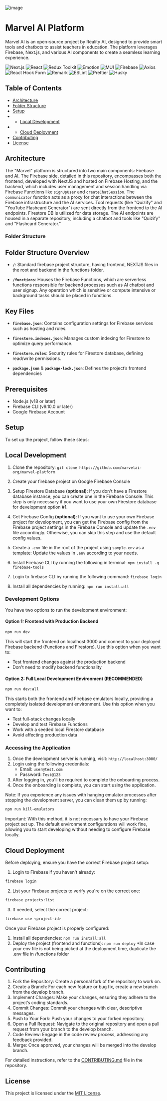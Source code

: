 ![image](https://github.com/user-attachments/assets/04e5f5a4-9ba7-4887-a158-bca181f7391c)


# Marvel AI Platform
Marvel AI is an open-source project by Reality AI, designed to provide smart tools and chatbots to assist teachers in education. The platform leverages Firebase, Next.js, and various AI components to create a seamless learning experience.

![Next.js](https://img.shields.io/badge/Next.js-12.3.0-blue)
![React](https://img.shields.io/badge/React-18.2.0-blue)
![Redux Toolkit](https://img.shields.io/badge/Redux%20Toolkit-%5E1.9.5-purple)
![Emotion](https://img.shields.io/badge/Emotion-%5E11.11.0-pink)
![MUI](https://img.shields.io/badge/MUI-%5E5.13.0-blue)
![Firebase](https://img.shields.io/badge/Firebase-%5E9.22.0-orange)
![Axios](https://img.shields.io/badge/Axios-%5E1.4.0-brightgreen)
![React Hook Form](https://img.shields.io/badge/React%20Hook%20Form-%5E7.43.9-lightgrey)
![Remark](https://img.shields.io/badge/Remark-%5E15.0.1-yellow)
![ESLint](https://img.shields.io/badge/ESLint-%5E8.40.0-blue)
![Prettier](https://img.shields.io/badge/Prettier-%5E2.8.8-ff69b4)
![Husky](https://img.shields.io/badge/Husky-%5E9.0.11-yellow)

## Table of Contents

- [Architecture](#Architecture)
- [Folder Structure](#folder-structure)
- [Setup](#Setup)
- - [Local Development](#local-development)
- - [Cloud Deployment](#cloud-deployment)
- [Contributing](#Contributing)
- [License](#license)

## Architecture
The "Marvel" platform is structured into two main components: Firebase and AI. The Firebase side, detailed in this repository, encompasses both the frontend, developed with NextJS and hosted on Firebase Hosting, and the backend, which includes user management and session handling via Firebase Functions like `signUpUser` and `createChatSession`. The `communicator` function acts as a proxy for chat interactions between the Firebase infrastructure and the AI services. Tool requests (like "Quizify" and "YouTube Flashcard Generator") are sent directly from the frontend to the AI endpoints. Firestore DB is utilized for data storage. The AI endpoints are housed in a separate repository, including a chatbot and tools like "Quizify" and "Flashcard Generator."


### Folder Structure
## Folder Structure Overview

- **`/`**:
  Standard firebase project structure, having frontend, NEXTJS files in the root and backend in the functions folder.

- **`/functions`**:
  Houses the Firebase Functions, which are serverless functions responsible for backend processes such as AI chatbot and user signup. Any operation which is sensitive or compute intensive or background tasks should be placed in functions.

## Key Files
- **`firebase.json`**:
  Contains configuration settings for Firebase services such as hosting and rules.

- **`firestore.indexes.json`**:
  Manages custom indexing for Firestore to optimize query performance.

- **`firestore.rules`**:
  Security rules for Firestore database, defining read/write permissions.

- **`package.json`** & **`package-lock.json`**:
  Defines the project’s frontend dependencies

## Prerequisites
- Node.js (v18 or later)
- Firebase CLI (v9.10.0 or later)
- Google Firebase Account

## Setup
To set up the project, follow these steps:

## Local Development


1. Clone the repository: `git clone https://github.com/marvelai-org/marvel-platform`

2. Create your firebase project on Google Firebase Console

3. Setup Firestore Database **(optional)**: If you don't have a Firestore database instance, you can create one in the Firebase Console. This step is only necessary if you want to use your own Firestore database for development option #1.

4. Get Firebase Config **(optional)**: If you want to use your own Firebase project for development, you can get the Firebase config from the Firebase project settings in the Firebase Console and update the `.env` file accordingly. Otherwise, you can skip this step and use the default config values.

5. Create a `.env` file in the root of the project using `sample.env` as a template: Update the values in `.env` according to your needs.

6. Install Firebase CLI by running the following in terminal: `npm install -g firebase-tools`

7. Login to firebase CLI by running the following command: `firebase login`

8. Install all dependencies by running: `npm run install:all`

### Development Options
You have two options to run the development environment:

#### Option 1: Frontend with Production Backend
```bash
npm run dev
```
This will start the frontend on localhost:3000 and connect to your deployed Firebase backend (Functions and Firestore). Use this option when you want to:
- Test frontend changes against the production backend
- Don't need to modify backend functionality

#### Option 2: Full Local Development Environment (RECOMMENDED)
```bash
npm run dev:all
```
This starts both the frontend and Firebase emulators locally, providing a completely isolated development environment. Use this option when you want to:
- Test full-stack changes locally
- Develop and test Firebase Functions
- Work with a seeded local Firestore database
- Avoid affecting production data

### Accessing the Application
1. Once the development server is running, visit: `http://localhost:3000/`
2. Login using the following credentials:
   - Email: `user@test.com`
   - Password: `Test@123`
3. After logging in, you'll be required to complete the onboarding process.
4. Once the onboarding is complete, you can start using the application.

Note: If you experience any issues with hanging emulator processes after stopping the development server, you can clean them up by running:
```bash
npm run kill-emulators
```
Important: With this method, it is not necessary to have your Firebase project set up. The default environment configurations will work fine, allowing you to start developing without needing to configure Firebase locally.

## Cloud Deployment
Before deploying, ensure you have the correct Firebase project setup:

1. Login to Firebase if you haven't already:
```bash
firebase login
```

2. List your Firebase projects to verify you're on the correct one:
```bash
firebase projects:list
```

3. If needed, select the correct project:
```bash
firebase use <project-id>
```

Once your Firebase project is properly configured:
1. Install all dependencies: `npm run install:all`
2. Deploy the project (frontend and functions): `npm run deploy`
*In case your env file is not being picked at the deployment time, duplicate the .env file in /functions folder

## Contributing
1. Fork the Repository: Create a personal fork of the repository to work on.
2. Create a Branch: For each new feature or bug fix, create a new branch from the develop branch.
3. Implement Changes: Make your changes, ensuring they adhere to the project’s coding standards.
4. Commit Changes: Commit your changes with clear, descriptive messages.
5. Push to Your Fork: Push your changes to your forked repository.
6. Open a Pull Request: Navigate to the original repository and open a pull request from your branch to the develop branch.
7. Code Review: Engage in the code review process, addressing any feedback provided.
8. Merge: Once approved, your changes will be merged into the develop branch.

For detailed instructions, refer to the [CONTRIBUTING.md](https://github.com/marvelai-org/marvel-platform/blob/2400bf1b10af77b57976778a108f3f2296aa5215/contributing.md) file in the repository.

## License

This project is licensed under the [MIT License](LICENSE.md).
